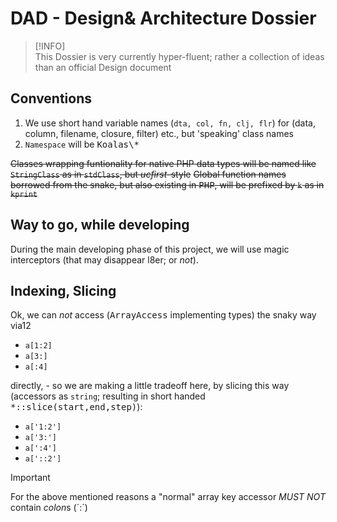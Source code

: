 # DAD - Design& Architecture Dossier
 > [!INFO]  
 > This Dossier is very currently hyper-fluent; rather a collection of ideas than an official Design document
 

## Conventions

1. We use short hand variable names (```dta, col, fn, clj, flr```) for (data, column, filename, closure, filter) etc., but 'speaking' class names 
2. ```Namespace``` will be <kbd>Koalas\\*</kbd>

<s>Classes wrapping funtionality for native PHP data types will be named like <code>StringClass</code> as in <code>stdClass</code>, but <i>ucfirst</i>-style</s>
<s>Global function names borrowed from the snake, but also existing in <kbd>PHP</kbd>, will be prefixed by <code>k</code> as in <code>kprint</code></s>

## Way to go, while developing 

During the main developing phase of this project, we will use magic interceptors (that may disappear l8er; or *not*).


## Indexing, Slicing

Ok, we can *not* access (<kbd>ArrayAccess</kbd> implementing types) the snaky way via12 
 - <code>a[1:2]</code>
 - <code>a[3:]</code>
 - <code>a[:4]</code>

 directly, - so we are making a little tradeoff here, by slicing this way (accessors as `string`; resulting in short handed <kbd>*::slice(start,end,step)</kbd>):

 - <code>a['1:2']</code>
 - <code>a['3:']</code>
 - <code>a[':4']</code>
 - <code>a['::2']</code>
 > [!IMPORTANT]  
 > For the above mentioned reasons a "normal" array key accessor *MUST NOT* contain <var>colon</var>s (´:´)